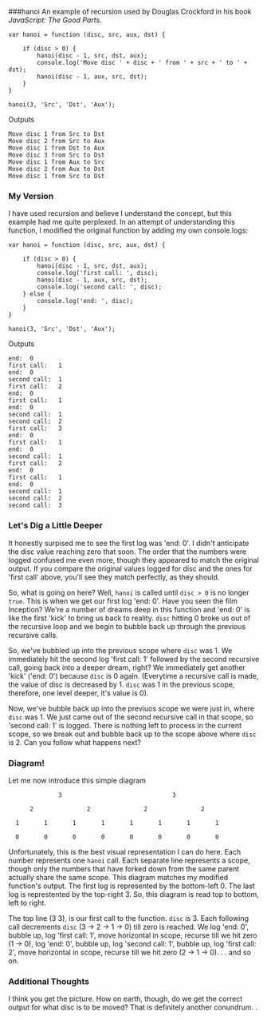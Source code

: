 ###hanoi
An example of recursion used by Douglas Crockford in his book *JavaScript: The Good Parts*.

    var hanoi = function (disc, src, aux, dst) {

        if (disc > 0) {
            hanoi(disc - 1, src, dst, aux);
            console.log('Move disc ' + disc + ' from ' + src + ' to ' + dst);
            hanoi(disc - 1, aux, src, dst);
        }
    }

    hanoi(3, 'Src', 'Dst', 'Aux');


Outputs
      
    Move disc 1 from Src to Dst
    Move disc 2 from Src to Aux
    Move disc 1 from Dst to Aux
    Move disc 3 from Src to Dst
    Move disc 1 from Aux to Src
    Move disc 2 from Aux to Dst
    Move disc 1 from Src to Dst

### My Version
I have used recursion and believe I understand the concept, but this example had me quite perplexed. In an attempt of understanding this function, I modified the original function by adding my own console.logs:

    var hanoi = function (disc, src, aux, dst) {
    
        if (disc > 0) {
            hanoi(disc - 1, src, dst, aux);
            console.log('first call: ', disc);
            hanoi(disc - 1, aux, src, dst);
            console.log('second call: ', disc);
        } else {
            console.log('end: ', disc);
        }
    }
    
    hanoi(3, 'Src', 'Dst', 'Aux');
    
Outputs

    end:  0
    first call:   1
    end:  0
    second call:  1
    first call:   2
    end:  0
    first call:   1
    end:  0
    second call:  1
    second call:  2
    first call:   3
    end:  0
    first call:   1
    end:  0
    second call:  1
    first call:   2
    end:  0
    first call:   1
    end:  0
    second call:  1
    second call:  2
    second call:  3
    
### Let's Dig a Little Deeper
It honestly surpised me to see the first log was 'end: 0'. I didn't anticipate the disc value reaching zero that soon. The order that the numbers were logged confused me even more, though they appeared to match the original output. If you compare the original values logged for disc and the ones for 'first call' above, you'll see they match perfectly, as they should.

So, what is going on here? Well, `hanoi` is called until `disc > 0` is no longer `true`. This is when we get our first log 'end: 0'. Have you seen the film Inception? We're a number of dreams deep in this function and 'end: 0' is like the first 'kick' to bring us back to reality. `disc` hitting 0 broke us out of the recursive loop and we begin to bubble back up through the previous recursive calls.

So, we've bubbled up into the previous scope where `disc` was 1. We immediately hit the second log 'first call: 1' followed by the second recursive call, going back into a deeper dream, right? We immediately get another 'kick' ('end: 0') because `disc` is 0 again. (Everytime a recursive call is made, the value of disc is decreased by 1. `disc` was 1 in the previous scope, therefore, one level deeper, it's value is 0).

Now, we've bubble back up into the previuos scope we were just in, where `disc` was 1. We just came out of the second recursive call in that scope, so 'second call: 1' is logged. There is nothing left to process in the current scope, so we break out and bubble back up to the scope above where `disc` is 2. Can you follow what happens next?

### Diagram!
Let me now introduce this simple diagram
        
```
              3                               3
```
```
      2               2               2               2
```
```
  1       1       1       1       1       1       1       1  
```
```
  0       0       0       0       0       0       0       0
```
Unfortunately, this is the best visual representation I can do here. Each number represents one `hanoi` call. Each separate line represents a scope, though only the numbers that have forked down from the same parent actually share the same scope. This diagram matches my modified function's output. The first log is represented by the bottom-left 0. The last log is represtented by the top-right 3. So, this diagram is read top to bottom, left to right.

The top line (3 3), is our first call to the function. `disc` is 3. Each following call decrements `disc` (3 -> 2 -> 1 -> 0) till zero is reached. We log 'end: 0', bubble up, log 'first call: 1', move horizontal in scope, recurse till we hit zero (1 -> 0), log 'end: 0', bubble up, log 'second call: 1', bubble up, log 'first call: 2', move horizontal in scope, recurse till we hit zero (2 -> 1 -> 0). . . and so on.

### Additional Thoughts
I think you get the picture. How on earth, though, do we get the correct output for what disc is to be moved? That is definitely another conundrum. .

